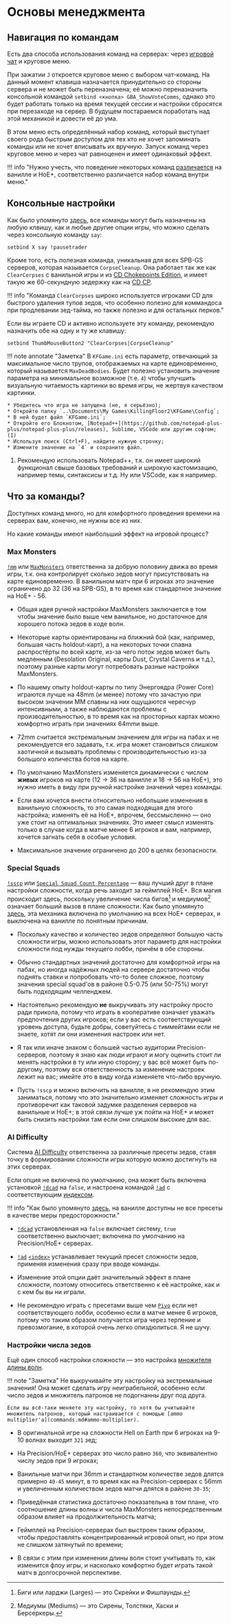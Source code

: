 # Основы менеджмента

## Навигация по командам

Есть два способа использования команд на серверах: через [игровой чат](commands.md) и круговое меню.

При зажатии `J` откроется круговое меню с выбором чат-команд. На данный момент клавиша назначается принудительно со стороны сервера и не может быть переназначена; её можно переназначить консольной командой `setbind <кнопка> GBA_ShowVoteComms`, однако это будет работать только на время текущей сессии и настройки сбросятся при перезаходе на сервер. В будущем постараемся поработать над этой механикой и довести её до ума.

В этом меню есть определённый набор команд, который выступает своего рода быстрым доступом для тех кто не хочет запоминать команды или не хочет вписывать их вручную. Запуск команд через круговое меню и через чат равноценен и имеет одинаковый эффект.

!!! info "Нужно учесть, что поведение некоторых команд [различается](authoritylevels.md#authority-levels) на ванилле и HoE+, соответственно различается набор команд внутри меню."

## Консольные настройки

Как было упомянуто [здесь](commands.md), все команды могут быть назначены на любую клвишу, как и любые другие опции игры, что можно сделать через консольную команду `say`:

`setbind X say !pausetrader`

Кроме того, есть полезная команда, уникальная для всех SPB-GS серверов, которая называется `CorpseCleanup`. Она работает так же как `ClearCorpses` с ванильной игры и из [CD Chokepoints Edition](https://steamcommunity.com/sharedfiles/filedetails/?id=2052571175), и имеет такую же 60-секундную зедержку как на [CD CP](https://steamcommunity.com/sharedfiles/filedetails/?id=2052571175).

!!! info "Команда `ClearCorpses` широко используется игроками CD для быстрого удаления тупов зедов, что особенно полезно для коммандоса при продлевании зед-тайма, но также полезно и для остальных перков."

Если вы играете CD и активно используете эту команду, рекомендую назначить обе на одну и ту же клавишу:

`setbind ThumbMouseButton2 "ClearCorpses|CorpseCleanup"`

!!! note annotate "Заметка"
    В `KFGame.ini` есть параметр, отвечающий за максимальное число трупов, отображаемых на карте единовременно, который называется `MaxDeadBodies`. Будет полезно установить значение параметра на минимальное возможное (т.е. `4`) чтобы улучшить визуальную читаемость картинки во время игры, не жертвуя качеством картинки.
	
	* Убедитесь что игра не запущена (не, я серьёзно);
	* Откройте папку `..\Documents\My Games\KillingFloor2\KFGame\Config`;
	* В ней будет файл `KFGame.ini`;
	* Откройте его Блокнотом, [Notepad++](https://github.com/notepad-plus-plus/notepad-plus-plus/releases), Sublime, VSCode или другим софтом; (1)
	* Используя поиск (Ctrl+F), найдите нужную строчку;
	* Измените значение на `4` и сохраните файл.
1.  Рекомендую использовать Notepad++, т.к. он имеет широкий функционал свыше базовых требований и широкую кастомизацию, например темы, синтаксисы и т.д. Ну или VSCode, как я например.

## Что за команды?

Доступных команд много, но для комфортного проведения времени на серверах вам, конечно, не нужны все из них.

Но какие команды имеют наибольший эффект на игровой процесс?

### Max Monsters

[`!mm`](commands.md#max-monsters) или [`MaxMonsters`](commands.md#max-monsters) ответственна за добрую половину движа во время игры, т.к. она контролирует сколько зедов могут присутствовать на карте единовременно.
В ванильном матч при 6 игроках это значение ограничено до 32 (36 на SPB-GS), в то время как стандартное значение на HoE+ - 56.

* Общая идея ручной настройки MaxMonsters заключается в том чтобы значение было выше чем ванильное, но достаточное для хорошего потока зедов в ходе волн. 
  
* Некоторые карты ориентированы на ближний бой (как, например, большая часть holdout-карт), а на некоторых точки спавна распростёрты по всей карте, из-за чего поток зедов может быть медленным (Desolation Original, карты Dust, Crystal Caverns и т.д.), поэтому разные карты могут потребовать разные настройки MaxMonsters.

* По нашему опыту holdout-карты по типу Энергоядра (Power Core) играются лучше на 48mm (и менее) потому что зачастую при высоком значении MM спавны на них ощущаются чересчур интенсивными, а также наблюдаются проблемы с производительностью, в то время как на просторных картах можно комфортно играть при значениях 64mmи выше.

* 72mm считается экстремальным значением для игры на пабах и не рекомендуется его задавать, т.к. игра может становиться слишком хаотичной и вызывать проблемы с производительностью из-за большого количества ботов на карте.

* По умолчанию MaxMonsters изменяется динамически с числом __живых__ игроков на карте (12 -> 36 на ванилле и 18 -> 56 на HoE+), это нужно иметь в виду при ручной настройке значений через команды.

* Если вам хочется внести относительно небольшие изменения в ванильную сложность, то это самая подходящая для этого настройка; изменять её на HoE+, впрочем, бессмысленно — оно уже стоит на оптимальных значениях. Это имеет смысл изменять только в случае когда в матче менее 6 игроков и вам, например, хочется загнать себя в особые условия.

* Максимальное значение ограничено до 200 в целях безопасности.

### Special Squads

[`!sscp`](commands.md#special-squad-count-pct) или [`Special Squad Count Percentage`](commands.md#special-squad-count-pct) — ваш лучший друг в плане настройки сложности, когда речь заходит за геймплей HoE+.
Вся магия происходит здесь, поскольку увеличение числа бигов[^2] и медиумов[^1] означает больший вызов в плане сложности. Как было упомянуто [здесь](customspawns.md), эта механика включена по умолчанию на всех HoE+ серверах, и выключена на ванилле по понятным причинам.

* Поскольку качество и количество зедов определяют большую часть сложности игры, можно использовать этот параметр для настройки сложности под нужды текущего лобби, причём в обе стороны.

* Обычно стандартных значений достаточно для комфортной игры на пабах, но иногда надёжных людей на сервере достаточно чтобы поднять ставки и попробовать что-то более сложное, поэтому значения special squad'ов в районе 0.5-0.75 (или 50-75%) могут быть подходящим челленджем.

* Настоятельно рекомендую __не__ выкручивать эту настройку просто ради прикола, потому что играть в кооперативе означает уважать предпочтения других игроков; если у вас есть соответствующий уровень доступа, будьте добры, советуйтесь с тиммейтами если не знаете, хотят ли они изменения настроек или нет. 

* Я так или иначе знаком с большей частью аудитории Precision-серверов, поэтому я знаю как люди играют и могу оценить стоит ли менять настройки в ту или иную сторону; у вас всё может быть по-другому, поэтому вся ответственность за изменение настроек лежит на вас; имейте это в виду когда изменяете что-либо вручную.

* Пусть `!sscp` и можно включить на ванилле, я не рекомендую этим заниматься, потому что это значительно изменяет сложность игры и противоречит как таковой задумке разделения серверов на ванильные и HoE+; в этой связи лучше уж пойти на HoE+ и может быть снизить настройки там если они слишком высокие для вас.

### AI Difficulty

Система [AI Difficulty](aidifficulty.md) ответственна за различные пресеты зедов, ставя точку в формировании сложности игры которую можно достигнуть на этих серверах.

Если опция не включена по умолчанию, она может быть включена установкой [`!dcad`](commands.md#disable-custom-ai-difficulty) на `false`, и настроена командой [`!ad`](commands.md#ai-difficulty) с соответствующим [индексом](aidifficulty.md#available-presets).

!!! info "Как было упомянуто [здесь](aidifficulty.md#available-presets), на ванилле доступны не все пресеты в качестве меры предосторожности."

* [`!dcad`](commands.md#disable-custom-ai-difficulty) установленная на `false` включает систему, `true` соответственно выключает; включена по умолчанию на Precision/HoE+ серверах.

* [`!ad`](commands.md#ai-difficulty) [`<index>`](aidifficulty.md#available-presets) устанавливает текущий пресет сложности зедов, применяя изменения сразу при вводе команды.

* Изменение этой опции даёт значительный эффект в плане сложности, поэтому относитесь ответственно к её настройке, как и с кем бы вы ни играли.

* Не рекомендую играть с пресетами выше чем [`Pivo`](aidifficulty.md#ai-difficulty-presets) если нет соответствующего лобби, особенно если в матче менее 6 игроков, потому что таким образом получается игра через терпение и превозмогание, в которой очень легко опиздюлиться. Я не шучу.

### Настройки числа зедов

Ещё один способ настройки сложности — это настройка [множителя длины волн](commands.md#wave-size-multiplier).

!!! note "Заметка"
	Не выкручивайте эту настройку на экстремальные значения! Она может сделать игру неиграбельной, особенно если число зедов и множитель патронов не подогнанны друг под друга.

	Если вы всё-таки меняете эту настройку, то хотя бы учитывайте множитель патронов, который настраивается с помощью [ammo multiplier'а](commands.md#ammo-multiplier).

* В оригинальной игре на сложности Hell on Earth при 6 игроках на 9-10 волнах выходит `321` зед;

* На Precision/HoE+ серверах это число равно `360`, что эквивалентно числу зедов при 9 игроках;

* Ванильные матчи при 36mm и стандартном количестве зедов длятся примерно `40-45` минут, в то время как на Precision-серверах с 56mm и увеличенным количеством зедов матчи длятся в районе `30-35`;

* Приведённая статистика достаточно показательна в том плане, что соотношение длины волны и числа MaxMonsters непосредственным образом влияет на продолжительность матча;

* Геймплей на Precision-серверах был выстроен таким образом, чтобы предоставлять концентрированный игровой опыт, но при этом не слишком затянутый по времени;

* В связи с этим при изменении длины волн стоит учитывать то, как изменится флоу игры, и насколько комфортно будет играть такой матч в долгосрочной перспективе.

[^1]: Медиумы (Mediums) — это Сирены, Толстяки, Хаски и Берсеркеры.
[^2]: Биги или ларджи (Larges) — это Скрейки и Фишпаунды.